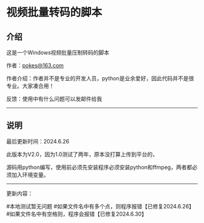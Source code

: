 

# 视频批量转码的脚本



## 介绍

这是一个Windows视频批量压制转码的脚本

作者：pokes@163.com

作者介绍：作者并不是专业的开发人员，python是业余爱好，因此代码并不是很专业。大家凑合用！

反馈：使用中有什么问题可以发邮件给我

----

## 说明

最后更新时间：2024.6.26

此版本为V2.0，因为1.0测试了两年，原本没打算上传到平台的，

源码用python编写，使用前必须先安装程序必须安装python和ffmpeg，两者都必须加入环境变量。

---



更新内容：

#本地测试暂无问题
#如果文件名中有多个点，则程序报错【已修复2024.6.26】
#如果文件名中有空格则，程序会报错【已修复2024.6.30】